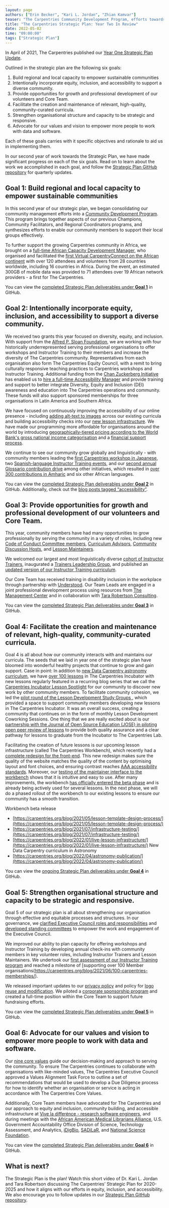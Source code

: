 ```yaml
---
layout: page
authors: ["Erin Becker", "Kari L. Jordan", "Zhian Kamvar"]
teaser: "The Carpentries Community Development Program, efforts towards Equity, Inclusion, Accessibility, and more progress towards our five-year strategic plan!"
title: "The Carpentries Strategic Plan: Year Two In Review"
date: 2022-05-02
time: "09:00:00"
tags: ["Strategic Plan"]
---
```


In April of 2021, The Carpentries published our [Year One Strategic Plan Update](https://carpentries.org/blog/2021/04/carpentries-strategic-plan-year-1-update/).

Outlined in the strategic plan are the following six goals:

1. Build regional and local capacity to empower sustainable communities
2. Intentionally incorporate equity, inclusion, and accessibility to support a diverse community.
3. Provide opportunities for growth and professional development of our volunteers and Core Team.
4. Facilitate the creation and maintenance of relevant, high-quality, community-curated curricula.
5. Strengthen organisational structure and capacity to be strategic and responsive.
6. Advocate for our values and vision to empower more people to work with data and software.

Each of these goals carries with it specific objectives and rationale to aid us in implementing them.

In our second year of work towards the Strategic Plan, we have made significant progress on each of the six goals. Read on to learn about the work we accomplished in each goal, and follow the [Strategic Plan GitHub repository](https://github.com/carpentries/strategic-plan) for quarterly updates.

## Goal 1: Build regional and local capacity to empower sustainable communities

In this second year of our strategic plan, we began consolidating our community management efforts into a [Community Development Program](https://carpentries.org/blog/2021/10/announcing-community-development-program/). This program brings together aspects of our previous Champions, Community Facilitators, and Regional Coordinators programs, and synthesizes efforts to enable our community members to support their local groups effectively.

To further support the growing Carpentries community in Africa, we brought on a [full-time African Capacity Development Manager](https://carpentries.org/blog/2021/10/announcing-african-capacity-development-manager/), who organised and facilitated the [first Virtual CarpentryConnect on the African continent](https://carpentries.org/blog/2021/09/carpentryconnect/) with over 120 attendees and volunteers from 28 countries worldwide, including 16 countries in Africa. During the event, an estimated 300GB of mobile data was provided to 71 attendees over 19 African network providers - a first for The Carpentries.

You can view the [completed Strategic Plan deliverables under __Goal 1__](https://github.com/carpentries/strategic-plan/issues?q=is%3Aissue+label%3A%22Goal+1%22+is%3Aclosed) in GitHub.

## Goal 2: Intentionally incorporate equity, inclusion, and accessibility to support a diverse community.

We received two grants this year focused on diversity, equity, and inclusion. With support from the [Alfred P. Sloan Foundation](https://carpentries.org/blog/2021/06/carpentries-sloan-foundation-announcement/), we are working with four historically underrepresented serving professional organisations to offer workshops and Instructor Training to their members and increase the diversity of The Carpentries community. Representatives from each organisation also form The Carpentries Equity Council, with a remit to bring culturally responsive teaching practices to Carpentries workshops and Instructor Training. Additional funding from the [Chan Zuckerberg Initiative](https://carpentries.org/blog/2022/01/executive-director-new-years-message/) has enabled us to [hire a full-time Accessibility Manager](https://carpentries.org/blog/2022/04/introducing-accessibility-coordinator/) and provide training and support to better integrate Diversity, Equity and Inclusion (DEI) awareness and education into The Carpentries operations and community. These funds will also support sponsored memberships for three organisations in Latin America and Southern Africa.

We have focused on continuously improving the accessibility of our online presence - including [adding alt-text to images](https://carpentries.org/blog/2021/04/Acc-athon/) across our existing curricula and building accessibility checks into our [new lesson infrastructure](https://carpentries.org/blog/2022/01/live-lesson-infrastructure/). We have made our programming more affordable for organisations around the world by introducing [geographically-tiered pricing according to the World Bank's gross national income categorisation](https://carpentries.org/blog/2021/11/membership-pricing-update/) and a [financial support process](https://carpentries.typeform.com/to/lZat2eO5?typeform-source=carpentries.org).

We continue to see our community grow globally and linguistically - with community members leading the [first Carpentries workshop in Japanese](https://carpentries.org/blog/2021/06/first-japanese-r-workshop-en/), two [Spanish-language Instructor Training events](https://carpentries.org/blog/2021/11/metadocencia-instructor-training-english/), and our [second annual Glossario contribution drive](https://carpentries.org/blog/2021/10/hacktoberfest-2021/) among other initiatives, which resulted in [over 300 contributions in Amharic](https://carpentries.org/blog/2021/11/Glosario-African-Contributions/) and six other African languages.

You can view the [completed Strategic Plan deliverables under __Goal 2__](https://github.com/carpentries/strategic-plan/issues?q=is%3Aissue+is%3Aclosed+label%3A%22Goal+2%22) in GitHub. Additionally, check out the [blog posts tagged “accessibility”](https://carpentries.org/posts-by-tags/#blog-tag-accessibility).

## Goal 3: Provide opportunities for growth and professional development of our volunteers and Core Team.

This year, community members have had many opportunities to grow professionally by serving the community in a variety of roles, including new [Code of Conduct Committee members](https://carpentries.org/blog/2021/06/recruiting-for-coc-committee/), [Curriculum Advisors](https://carpentries.org/blog/2022/02/announcing-new-cacs/), [Community Discussion Hosts](https://carpentries.org/blog/2021/05/discussion-host-onboarding/), and [Lesson Maintainers](https://carpentries.org/blog/2021/09/maintainer-welcome-2021/).

We welcomed our largest and most linguistically diverse [cohort of Instructor Trainers](https://carpentries.org/blog/2021/07/welcome-new-trainers/), inaugurated a [Trainers Leadership Group](https://carpentries.org/blog/2021/03/announcing-new-Trainers-leadership-members/), and published an [updated version of our Instructor Training curriculum](https://carpentries.org/blog/2021/11/IT-curriculum-update/).  

Our Core Team has received training in disability inclusion in the workplace through partnership with [Understood](https://www.understood.org/). Our Team Leads are engaged in a joint professional development process using resources from [The Management Center](https://www.managementcenter.org/) and in collaboration with [Tara Robertson Consulting](https://tararobertson.ca/).

You can view the [completed Strategic Plan deliverables under __Goal 3__](https://github.com/carpentries/strategic-plan/issues?q=is%3Aissue+is%3Aclosed+label%3A%22Goal+3%22) in GitHub.

## Goal 4: Facilitate the creation and maintenance of relevant, high-quality, community-curated curricula.

Goal 4 is all about how our community interacts with and maintains our curricula. The seeds that we laid in year one of the strategic plan have bloomed into wonderful healthy projects that continue to grow and gain support. Case in point: In addition to [new Data Carpentry astronomy curriculum](https://carpentries.org/blog/2022/04/astronomy-publication/), we have [over 100 lessons](https://carpentries.org/community-lessons/) in The Carpentries Incubator with new lessons regularly featured in a recurring blog series that we call the [Carpentries Incubator Lesson Spotlight](https://carpentries.org/posts-by-tags/#blog-tag-carpentries-incubator-lesson-spotlight) for our community to discover new work by other community members. To facilitate community cohesion, we led the [pilot round of the Lesson Development Study Groups ](https://carpentries.org/blog/2021/06/ldsg1-retrospective/), which provided a space to support community members developing new lessons in The Carpentries Incubator. It was an overall success, creating a community that continues on in the form of monthly Lesson Development Coworking Sessions. One thing that we are really excited about is our [partnership with the Journal of Open Source Education (JOSE) in piloting open peer review of lessons](https://carpentries.org/blog/2022/02/carpentries-lab-lesson-review-pilot/) to provide both quality assurance and a clear pathway for lessons to graduate from the Incubator to The Carpentries Lab.

Facilitating the creation of future lessons is our upcoming lesson infrastructure (called The Carpentries Workbench), which recently had a [complete redesign for the front-end](https://carpentries.org/blog/2021/05/lesson-template-design-process/). This new redesign makes sure the quality of the website matches the quality of the content by optimising layout and font choices, and ensuring contrast reaches [AAA accessibility standards](https://www.w3.org/WAI/WCAG2AAA-Conformance).  Moreover, our [testing of the maintainer interface to the workbench](https://carpentries.org/blog/2021/07/infrastructure-testing/) shows that it is intuitive and easy to use. After many improvements, the workbench [has officially entered the beta phase](https://carpentries.org/blog/2022/01/live-lesson-infrastructure/) and is already being actively used for several lessons. In the next phase, we will do a phased rollout of the workbench to our existing lessons to ensure our community has a smooth transition.

Workbench beta release
- [https://carpentries.org/blog/2021/05/lesson-template-design-process/](https://carpentries.org/blog/2021/05/lesson-template-design-process/)
- [https://carpentries.org/blog/2021/07/infrastructure-testing/](https://carpentries.org/blog/2021/07/infrastructure-testing/)
- [https://carpentries.org/blog/2022/01/live-lesson-infrastructure/](https://carpentries.org/blog/2022/01/live-lesson-infrastructure/)
New Data Carpentry curriculum in Astronomy 
- [https://carpentries.org/blog/2022/04/astronomy-publication/](https://carpentries.org/blog/2022/04/astronomy-publication/)

You can view the [ongoing Strategic Plan deliverables under __Goal 4__](https://github.com/carpentries/strategic-plan/issues?q=is%3Aissue+label%3A%22Goal+4%22+is%3Aopen) in GitHub.

## Goal 5: Strengthen organisational structure and capacity to be strategic and responsive.

Goal 5 of our strategic plan is all about strengthening our organisation through effective and equitable processes and structures. In our governance, we [clarified Executive Council roles and responsibilities](https://carpentries.org/blog/2021/07/carpentries-governance/) and [developed standing committees](https://carpentries.org/blog/2021/07/new-executive-council-standing-committees/) to empower the work and engagement of the Executive Council.

We improved our ability to plan capacity for offering workshops and Instructor Training by developing annual check-ins with community members in key volunteer roles, including Instructor Trainers and Lesson Maintainers. We undertook our [first assessment of our Instructor Training program](https://carpentries.org/blog/2021/09/2021_IT_Report/) and reached a milestone of [supporting over 100 Member organisations(https://carpentries.org/blog/2021/06/100-carpentries-memberships/).

We released important updates to our [privacy policy](https://carpentries.org/blog/2022/01/updated-privacy-policy/) and policy for [logo reuse and modification](https://carpentries.org/blog/2022/02/carpentries-logo-policy-changes/). We piloted a [corporate sponsorship program](https://carpentries.org/blog/2021/10/announcing-carpentries-sponsorship-program/) and created a full-time position within the Core Team to support future fundraising efforts.

You can view the [completed Strategic Plan deliverables under __Goal 5__](https://github.com/carpentries/strategic-plan/issues?q=is%3Aissue+label%3A%22Goal+5%22+is%3Aclosed) in GitHub.

## Goal 6: Advocate for our values and vision to empower more people to work with data and software.

Our [nine core values](https://carpentries.org/values/) guide our decision-making and approach to serving the community. To ensure The Carpentries continues to collaborate with organisations with like-minded values, The Carpentries Executive Council approved a Values Alignment Task Force to outline a set of recommendations that would be used to develop a Due Diligence process for how to identify whether an organisation or service is acting in accordance with The Carpentries Core Values.

Additionally, Core Team members have advocated for The Carpentries and our approach to equity and inclusion, community building, and accessible infrastructure at [Vive la differénce - research software engineers](https://www.lorentzcenter.nl/vive-la-difference-research-software-engineers.html), and during meetings with the [African American Medical Librarians Alliance](https://sites.google.com/view/aamla-mla/home), U.S. Government Accountability Office Division of Science, Technology Assessment, and Analytics, [iDigBio](https://www.idigbio.org/), [SADiLaR](https://sadilar.org/index.php/en/), and [National Science Foundation](https://nsf.gov/).

You can view the [completed Strategic Plan deliverables under __Goal 6__](https://github.com/carpentries/strategic-plan/issues?q=is%3Aissue+is%3Aclosed+label%3A%22Goal+6%22) in GitHub.

## What is next?
The Strategic Plan is the plan! Watch this short video of Dr. Kari L. Jordan and Tara Robertson discussing The Carpentries’ Strategic Plan for 2020-2025 and how it aligns with our efforts in equity, inclusion, and accessibility. We also encourage you to follow updates in our [Strategic Plan GitHub repository](https://github.com/carpentries/strategic-plan).
